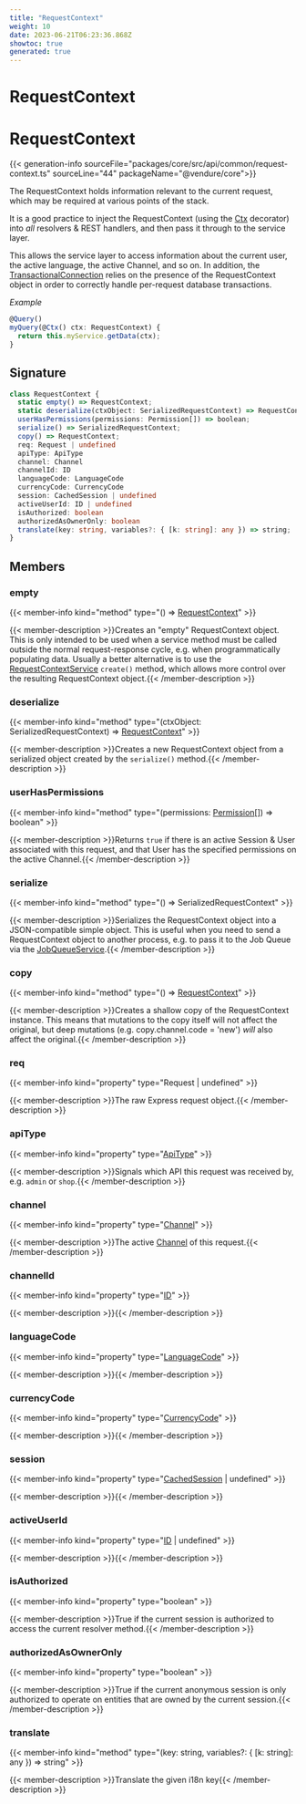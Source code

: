 ```yaml
---
title: "RequestContext"
weight: 10
date: 2023-06-21T06:23:36.868Z
showtoc: true
generated: true
---
```

<!-- This file was generated from the Vendure source. Do not modify. Instead, re-run the "docs:build" script -->

# RequestContext
<div class="symbol">


# RequestContext

{{< generation-info sourceFile="packages/core/src/api/common/request-context.ts" sourceLine="44" packageName="@vendure/core">}}

The RequestContext holds information relevant to the current request, which may be
required at various points of the stack.

It is a good practice to inject the RequestContext (using the <a href='/typescript-api/request/ctx-decorator#ctx'>Ctx</a> decorator) into
_all_ resolvers & REST handlers, and then pass it through to the service layer.

This allows the service layer to access information about the current user, the active language,
the active Channel, and so on. In addition, the <a href='/typescript-api/data-access/transactional-connection#transactionalconnection'>TransactionalConnection</a> relies on the
presence of the RequestContext object in order to correctly handle per-request database transactions.

*Example*

```TypeScript
@Query()
myQuery(@Ctx() ctx: RequestContext) {
  return this.myService.getData(ctx);
}
```

## Signature

```TypeScript
class RequestContext {
  static empty() => RequestContext;
  static deserialize(ctxObject: SerializedRequestContext) => RequestContext;
  userHasPermissions(permissions: Permission[]) => boolean;
  serialize() => SerializedRequestContext;
  copy() => RequestContext;
  req: Request | undefined
  apiType: ApiType
  channel: Channel
  channelId: ID
  languageCode: LanguageCode
  currencyCode: CurrencyCode
  session: CachedSession | undefined
  activeUserId: ID | undefined
  isAuthorized: boolean
  authorizedAsOwnerOnly: boolean
  translate(key: string, variables?: { [k: string]: any }) => string;
}
```
## Members

### empty

{{< member-info kind="method" type="() => <a href='/typescript-api/request/request-context#requestcontext'>RequestContext</a>"  >}}

{{< member-description >}}Creates an "empty" RequestContext object. This is only intended to be used
when a service method must be called outside the normal request-response
cycle, e.g. when programmatically populating data. Usually a better alternative
is to use the <a href='/typescript-api/request/request-context-service#requestcontextservice'>RequestContextService</a> `create()` method, which allows more control
over the resulting RequestContext object.{{< /member-description >}}

### deserialize

{{< member-info kind="method" type="(ctxObject: SerializedRequestContext) => <a href='/typescript-api/request/request-context#requestcontext'>RequestContext</a>"  >}}

{{< member-description >}}Creates a new RequestContext object from a serialized object created by the
`serialize()` method.{{< /member-description >}}

### userHasPermissions

{{< member-info kind="method" type="(permissions: <a href='/typescript-api/common/permission#permission'>Permission</a>[]) => boolean"  >}}

{{< member-description >}}Returns `true` if there is an active Session & User associated with this request,
and that User has the specified permissions on the active Channel.{{< /member-description >}}

### serialize

{{< member-info kind="method" type="() => SerializedRequestContext"  >}}

{{< member-description >}}Serializes the RequestContext object into a JSON-compatible simple object.
This is useful when you need to send a RequestContext object to another
process, e.g. to pass it to the Job Queue via the <a href='/typescript-api/job-queue/job-queue-service#jobqueueservice'>JobQueueService</a>.{{< /member-description >}}

### copy

{{< member-info kind="method" type="() => <a href='/typescript-api/request/request-context#requestcontext'>RequestContext</a>"  >}}

{{< member-description >}}Creates a shallow copy of the RequestContext instance. This means that
mutations to the copy itself will not affect the original, but deep mutations
(e.g. copy.channel.code = 'new') *will* also affect the original.{{< /member-description >}}

### req

{{< member-info kind="property" type="Request | undefined"  >}}

{{< member-description >}}The raw Express request object.{{< /member-description >}}

### apiType

{{< member-info kind="property" type="<a href='/typescript-api/request/api-type#apitype'>ApiType</a>"  >}}

{{< member-description >}}Signals which API this request was received by, e.g. `admin` or `shop`.{{< /member-description >}}

### channel

{{< member-info kind="property" type="<a href='/typescript-api/entities/channel#channel'>Channel</a>"  >}}

{{< member-description >}}The active <a href='/typescript-api/entities/channel#channel'>Channel</a> of this request.{{< /member-description >}}

### channelId

{{< member-info kind="property" type="<a href='/typescript-api/common/id#id'>ID</a>"  >}}

{{< member-description >}}{{< /member-description >}}

### languageCode

{{< member-info kind="property" type="<a href='/typescript-api/common/language-code#languagecode'>LanguageCode</a>"  >}}

{{< member-description >}}{{< /member-description >}}

### currencyCode

{{< member-info kind="property" type="<a href='/typescript-api/common/currency-code#currencycode'>CurrencyCode</a>"  >}}

{{< member-description >}}{{< /member-description >}}

### session

{{< member-info kind="property" type="<a href='/typescript-api/auth/session-cache-strategy#cachedsession'>CachedSession</a> | undefined"  >}}

{{< member-description >}}{{< /member-description >}}

### activeUserId

{{< member-info kind="property" type="<a href='/typescript-api/common/id#id'>ID</a> | undefined"  >}}

{{< member-description >}}{{< /member-description >}}

### isAuthorized

{{< member-info kind="property" type="boolean"  >}}

{{< member-description >}}True if the current session is authorized to access the current resolver method.{{< /member-description >}}

### authorizedAsOwnerOnly

{{< member-info kind="property" type="boolean"  >}}

{{< member-description >}}True if the current anonymous session is only authorized to operate on entities that
are owned by the current session.{{< /member-description >}}

### translate

{{< member-info kind="method" type="(key: string, variables?: { [k: string]: any }) => string"  >}}

{{< member-description >}}Translate the given i18n key{{< /member-description >}}


</div>
